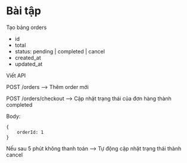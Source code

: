 # Bài tập

Tạo bảng orders

- id
- total
- status: pending | completed | cancel
- created_at
- updated_at

Viết API

POST /orders --> Thêm order mới

POST /orders/checkout --> Cập nhật trạng thái của đơn hàng thành completed

Body:

```
{
    orderId: 1
}
```

Nếu sau 5 phút không thanh toán --> Tự động cập nhật trạng thái thành cancel
